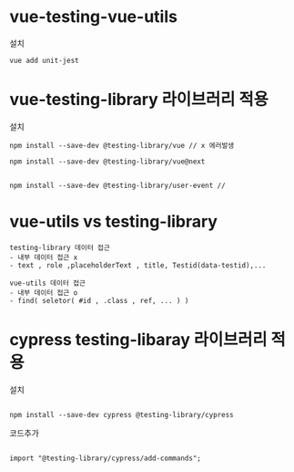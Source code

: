 # vue-testing-vue-utils

설치

```
vue add unit-jest
```

# vue-testing-library 라이브러리 적용

설치

```
npm install --save-dev @testing-library/vue // x 에러발생

npm install --save-dev @testing-library/vue@next


npm install --save-dev @testing-library/user-event //

```

# vue-utils vs testing-library

```
testing-library 데이터 접근
- 내부 데이터 접근 x
- text , role ,placeholderText , title, Testid(data-testid),...

vue-utils 데이터 접근
- 내부 데이터 접근 o
- find( seletor( #id , .class , ref, ... ) )
```

# cypress testing-libaray 라이브러리 적용

설치

```

npm install --save-dev cypress @testing-library/cypress

```

코드추가

```

import "@testing-library/cypress/add-commands";

```
